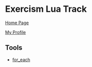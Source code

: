 # Exercism Lua Track

[Home Page](https://exercism.org/tracks/lua)

[My Profile](https://exercism.org/profiles/vpayno)


## Tools

- [for_each](./for_each)
